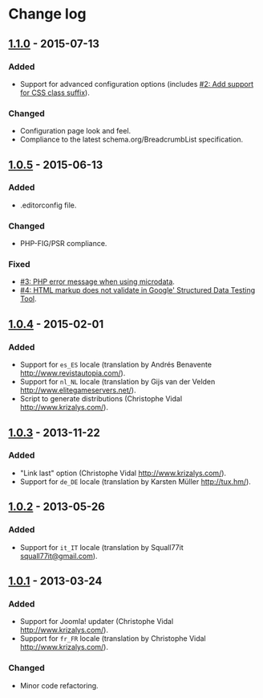 Change log
==========

[1.1.0] - 2015-07-13
--------------------

### Added
- Support for advanced configuration options (includes [#2: Add support for CSS
class suffix][#2]).

### Changed
- Configuration page look and feel.
- Compliance to the latest schema.org/BreadcrumbList specification.

[1.0.5] - 2015-06-13
--------------------
### Added
- .editorconfig file.

### Changed
- PHP-FIG/PSR compliance.

### Fixed
- [#3: PHP error message when using microdata][#3].
- [#4: HTML markup does not validate in Google' Structured Data Testing
Tool][#4].

[1.0.4] - 2015-02-01
--------------------
### Added
- Support for `es_ES` locale (translation by Andrés Benavente
<http://www.revistautopia.com/>).
- Support for `nl_NL` locale (translation by Gijs van der Velden
<http://www.elitegameservers.net/>).
- Script to generate distributions (Christophe Vidal
<http://www.krizalys.com/>).

[1.0.3] - 2013-11-22
--------------------
### Added
- "Link last" option (Christophe Vidal <http://www.krizalys.com/>).
- Support for `de_DE` locale (translation by Karsten Müller <http://tux.hm/>).

[1.0.2] - 2013-05-26
--------------------
### Added
- Support for `it_IT` locale (translation by Squall77it
<squall77it@gmail.com>).

[1.0.1] - 2013-03-24
--------------------
### Added
- Support for Joomla! updater (Christophe Vidal <http://www.krizalys.com/>).
- Support for `fr_FR` locale (translation by Christophe Vidal
<http://www.krizalys.com/>).

### Changed
- Minor code refactoring.

[unreleased]: https://github.com/krizalys/breadcrumbs/compare/1.1.0...HEAD
[1.1.0]:      https://github.com/krizalys/breadcrumbs/compare/1.0.5...1.1.0
[1.0.5]:      https://github.com/krizalys/breadcrumbs/compare/1.0.4...1.0.5
[1.0.4]:      https://github.com/krizalys/breadcrumbs/compare/1.0.3...1.0.4
[1.0.3]:      https://github.com/krizalys/breadcrumbs/compare/1.0.2...1.0.3
[1.0.2]:      https://github.com/krizalys/breadcrumbs/compare/1.0.1...1.0.2
[1.0.1]:      https://github.com/krizalys/breadcrumbs/compare/1.0.0...1.0.1
[#2]:         https://bitbucket.org/krizalys/breadcrumbs/issue/2/add-support-for-css-class-suffix
[#3]:         https://bitbucket.org/krizalys/breadcrumbs/issue/3/php-error-message-when-using-microdata
[#4]:         https://bitbucket.org/krizalys/breadcrumbs/issue/4/html-markup-does-not-validate-in-google
